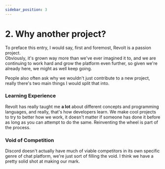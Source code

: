 ```yaml
---
sidebar_position: 3
---
```


# 2. Why another project?

To preface this entry, I would say, first and foremost, Revolt is a passion project.<br/>Obviously, it's grown way more than we've ever imagined it to, and we are continuing to work hard and grow the platform even further, so given we're already here, we might as well keep going.

People also often ask why we wouldn't just contribute to a new project, really there's two main things I would split that into.

### Learning Experience

Revolt has really taught me **a lot** about different concepts and programming languages, and really, that's how developers learn. We make cool projects to try to better how we work, it doesn't matter if someone has done it before as long as you can attempt to do the same. Reinventing the wheel is part of the process.

### Void of Competition

Discord doesn't actually have much of viable competitors in its own specific genre of chat platform, we're just sort of filling the void. I think we have a pretty solid shot at making our mark.
